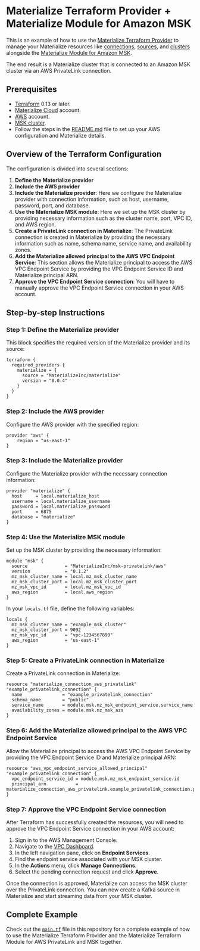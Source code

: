 # Materialize Terraform Provider + Materialize Module for Amazon MSK

This is an example of how to use the [Materialize Terraform Provider](https://github.com/MaterializeInc/terraform-provider-materialize) to manage your Materialize resources like [connections](https://materialize.com/docs/sql/create-connection/), [sources](https://materialize.com/docs/sql/create-source/), and [clusters](https://materialize.com/docs/sql/create-cluster/) alongside the [Materialize Module for Amazon MSK](https://github.com/MaterializeInc/terraform-aws-msk-privatelink).

The end result is a Materialize cluster that is connected to an Amazon MSK cluster via an AWS PrivateLink connection.

## Prerequisites

- [Terraform](https://www.terraform.io/downloads.html) 0.13 or later.
- [Materialize Cloud](https://cloud.materialize.com/) account.
- [AWS](https://aws.amazon.com/) account.
- [MSK cluster](https://docs.aws.amazon.com/msk/latest/developerguide/create-cluster.html).
- Follow the steps in the [README.md](../README.md) file to set up your AWS configuration and Materialize details.

## Overview of the Terraform Configuration

The configuration is divided into several sections:

1.  **Define the Materialize provider**
2.  **Include the AWS provider**
3.  **Include the Materialize provider**: Here we configure the Materialize provider with connection information, such as host, username, password, port, and database.
4.  **Use the Materialize MSK module**: Here we set up the MSK cluster by providing necessary information such as the cluster name, port, VPC ID, and AWS region.
5.  **Create a PrivateLink connection in Materialize**: The PrivateLink connection is created in Materialize by providing the necessary information such as name, schema name, service name, and availability zones.
6.  **Add the Materialize allowed principal to the AWS VPC Endpoint Service**: This section allows the Materialize principal to access the AWS VPC Endpoint Service by providing the VPC Endpoint Service ID and Materialize principal ARN.
7.  **Approve the VPC Endpoint Service connection**: You will have to manually approve the VPC Endpoint Service connection in your AWS account.

## Step-by-step Instructions

### Step 1: Define the Materialize provider

This block specifies the required version of the Materialize provider and its source:

```hcl
terraform {
  required_providers {
    materialize = {
      source = "MaterializeInc/materialize"
      version = "0.0.4"
    }
  }
}
```

### Step 2: Include the AWS provider

Configure the AWS provider with the specified region:

```hcl
provider "aws" {
    region = "us-east-1"
}
```

### Step 3: Include the Materialize provider

Configure the Materialize provider with the necessary connection information:

```hcl
provider "materialize" {
  host     = local.materialize_host
  username = local.materialize_username
  password = local.materialize_password
  port     = 6875
  database = "materialize"
}
```

### Step 4: Use the Materialize MSK module

Set up the MSK cluster by providing the necessary information:

```hcl
module "msk" {
  source              = "MaterializeInc/msk-privatelink/aws"
  version             = "0.1.2"
  mz_msk_cluster_name = local.mz_msk_cluster_name
  mz_msk_cluster_port = local.mz_msk_cluster_port
  mz_msk_vpc_id       = local.mz_msk_vpc_id
  aws_region          = local.aws_region
}
```

In your `locals.tf` file, define the following variables:

```hcl
locals {
  mz_msk_cluster_name = "example_msk_cluster"
  mz_msk_cluster_port = 9092
  mz_msk_vpc_id       = "vpc-1234567890"
  aws_region          = "us-east-1"
}
```

### Step 5: Create a PrivateLink connection in Materialize

Create a PrivateLink connection in Materialize:

```hcl
resource "materialize_connection_aws_privatelink" "example_privatelink_connection" {
  name               = "example_privatelink_connection"
  schema_name        = "public"
  service_name       = module.msk.mz_msk_endpoint_service.service_name
  availability_zones = module.msk.mz_msk_azs
}
```

### Step 6: Add the Materialize allowed principal to the AWS VPC Endpoint Service

Allow the Materialize principal to access the AWS VPC Endpoint Service by providing the VPC Endpoint Service ID and Materialize principal ARN:

```hcl
resource "aws_vpc_endpoint_service_allowed_principal" "example_privatelink_connection" {
  vpc_endpoint_service_id = module.msk.mz_msk_endpoint_service.id
  principal_arn           = materialize_connection_aws_privatelink.example_privatelink_connection.principal
}
```
### Step 7: Approve the VPC Endpoint Service connection

After Terraform has successfully created the resources, you will need to approve the VPC Endpoint Service connection in your AWS account:

1.  Sign in to the AWS Management Console.
2.  Navigate to the [VPC Dashboard](https://console.aws.amazon.com/vpc/).
3.  In the left navigation pane, click on **Endpoint Services**.
4.  Find the endpoint service associated with your MSK cluster.
5.  In the **Actions** menu, click **Manage Connections**.
6.  Select the pending connection request and click **Approve**.

Once the connection is approved, Materialize can access the MSK cluster over the PrivateLink connection. You can now create a Kafka source in Materialize and start streaming data from your MSK cluster.

## Complete Example

Check out the [`main.tf`](main.tf) file in this repository for a complete example of how to use the Materialize Terraform Provider and the Materialize Terraform Module for AWS PrivateLink and MSK together.
